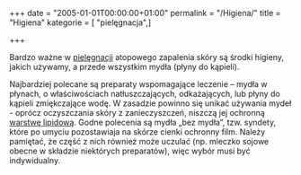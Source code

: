 +++
date = "2005-01-01T00:00:00+01:00"
permalink = "/Higiena/"
title = "Higiena"
kategorie = [ "pielęgnacja",]

+++

Bardzo ważne w [pielęgnacji](/atopedia/Pielęgnacja) atopowego zapalenia skóry są środki higieny, jakich używamy, a przede wszystkim mydła (płyny do kąpieli).

Najbardziej polecane są preparaty wspomagające leczenie – mydła w płynach, o właściwościach natłuszczających, odkażających, lub płyny do kąpieli zmiękczające wodę. W zasadzie powinno się unikać używania mydeł - oprócz oczyszczania skóry z zanieczyszczeń, niszczą jej ochronną [warstwę lipidową](/atopedia/Płaszcz_lipidowy). Godne polecenia są mydła „bez mydła”, tzw. syndety, które po umyciu pozostawiaja na skórze cienki ochronny film. Należy pamiętać, że część z nich również może uczulać (np. mleczko sojowe obecne w składzie niektórych preparatów), więc wybór musi być indywidualny.

